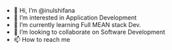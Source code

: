 - 👋 Hi, I’m @inulshifana
- 👀 I’m interested in Application Development
- 🌱 I’m currently learning Full MEAN stack Dev.
- 💞️ I’m looking to collaborate on Software Development
- 📫 How to reach me 

<!---
inulshifana/inulshifana is a ✨ special ✨ repository because its `README.md` (this file) appears on your GitHub profile.
You can click the Preview link to take a look at your changes.
--->
